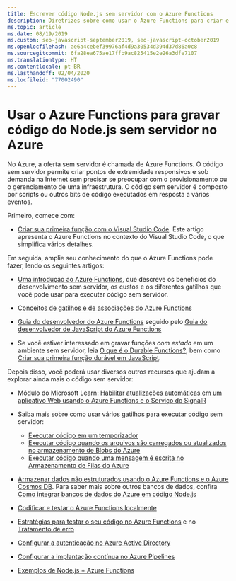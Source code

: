 ```yaml
---
title: Escrever código Node.js sem servidor com o Azure Functions
description: Diretrizes sobre como usar o Azure Functions para criar e implantar código sem servidor.
ms.topic: article
ms.date: 08/19/2019
ms.custom: seo-javascript-september2019, seo-javascript-october2019
ms.openlocfilehash: ae6a4cebef39976af4d9a30534d394d37d86a0c8
ms.sourcegitcommit: 6fa28ea675ae17ffb9ac825415e2e26a3dfe7107
ms.translationtype: HT
ms.contentlocale: pt-BR
ms.lasthandoff: 02/04/2020
ms.locfileid: "77002490"
---
```

# <a name="use-azure-functions-to-write-serverless-nodejs-code-on-azure"></a>Usar o Azure Functions para gravar código do Node.js sem servidor no Azure

No Azure, a oferta sem servidor é chamada de Azure Functions. O código sem servidor permite criar pontos de extremidade responsivos e sob demanda na Internet sem precisar se preocupar com o provisionamento ou o gerenciamento de uma infraestrutura. O código sem servidor é composto por scripts ou outros bits de código executados em resposta a vários eventos. 

Primeiro, comece com:

- [Criar sua primeira função com o Visual Studio Code](/azure/azure-functions/functions-create-first-function-vs-code). Este artigo apresenta o Azure Functions no contexto do Visual Studio Code, o que simplifica vários detalhes.

Em seguida, amplie seu conhecimento do que o Azure Functions pode fazer, lendo os seguintes artigos:

- [Uma introdução ao Azure Functions](/azure/azure-functions/functions-overview), que descreve os benefícios do desenvolvimento sem servidor, os custos e os diferentes gatilhos que você pode usar para executar código sem servidor.

- [Conceitos de gatilhos e de associações do Azure Functions](/azure/azure-functions/functions-triggers-bindings)

- [Guia do desenvolvedor do Azure Functions](/azure/azure-functions/functions-reference) seguido pelo [Guia do desenvolvedor de JavaScript do Azure Functions](/azure/azure-functions/functions-reference-node)

- Se você estiver interessado em gravar funções *com estado* em um ambiente sem servidor, leia [O que é o Durable Functions?](/azure/azure-functions/durable/durable-functions-overview), bem como [Criar sua primeira função durável em JavaScript](/azure/azure-functions/durable/quickstart-js-vscode).

Depois disso, você poderá usar diversos outros recursos que ajudam a explorar ainda mais o código sem servidor:

- Módulo do Microsoft Learn: [Habilitar atualizações automáticas em um aplicativo Web usando o Azure Functions e o Serviço do SignalR](https://docs.microsoft.com/learn/modules/automatic-update-of-a-webapp-using-azure-functions-and-signalr/)

- Saiba mais sobre como usar vários gatilhos para executar código sem servidor:

  - [Executar código em um temporizador](/azure/azure-functions/functions-create-scheduled-function)
  - [Executar código quando os arquivos são carregados ou atualizados no armazenamento de Blobs do Azure](/azure/storage/blobs/storage-upload-process-images?tabs=nodejsv10)
  - [Executar código quando uma mensagem é escrita no Armazenamento de Filas do Azure](/azure/azure-functions/functions-create-storage-queue-triggered-function)

- [Armazenar dados não estruturados usando o Azure Functions e o Azure Cosmos DB](/azure/azure-functions/functions-integrate-store-unstructured-data-cosmosdb?tabs=javascript). Para saber mais sobre outros bancos de dados, confira [Como integrar bancos de dados do Azure em código Node.js](node-howto-integrate-databases.md)

- [Codificar e testar o Azure Functions localmente](/azure/azure-functions/functions-develop-local)

- [Estratégias para testar o seu código no Azure Functions](/azure/azure-functions/functions-test-a-function) e no [Tratamento de erro](/azure/azure-functions/functions-bindings-error-pages)

- [Configurar a autenticação no Azure Active Directory](/azure/app-service/configure-authentication-provider-aad?toc=%2fazure%2fazure-functions%2ftoc.json)

- [Configurar a implantação contínua no Azure Pipelines](/azure/azure-functions/functions-how-to-azure-devops)

- [Exemplos de Node.js + Azure Functions](/samples/browse/?languages=javascript%2Cnodejs&products=azure-functions)
